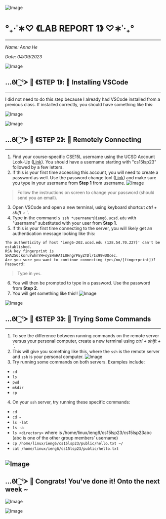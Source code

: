 ![Image](https://media.discordapp.net/attachments/783745953680326656/1094720584543379587/IMG_4812.png?width=2520&height=132)
# °₊·ˈ∗♡ 《LAB REPORT 1》 ♡∗ˈ‧₊°
---
*Name: Anna He*

*Date: 04/09/2023*

![Image](https://media.discordapp.net/attachments/783745953680326656/1094720584543379587/IMG_4812.png?width=2520&height=132)

## …ᘛ⁐̤ᕐᐷ 🎀 《STEP 1》: 🎀 Installing VSCode
---
I did not need to do this step because I already had VSCode installed from a previous class. If installed correctly, you should have something like this:

![Image](https://media.discordapp.net/attachments/783745953680326656/1094714888347201679/Screen_Shot_2023-04-09_at_1.05.36_PM.png?width=1150&height=1230)

![Image](https://media.discordapp.net/attachments/783745953680326656/1094720584543379587/IMG_4812.png?width=2520&height=132)
## …ᘛ⁐̤ᕐᐷ 🎀 《STEP 2》: 🎀 Remotely Connecting
---
1. Find your course-specific CSE15L username using the UCSD Account Look-Up ([Link](https://sdacs.ucsd.edu/~icc/index.php)). You should have a username starting with "cs15lsp23" followed by a few letters.
2. If this is your first time accessing this account, you will need to create a password as well. Use the password change tool ([Link](https://password.ucsd.edu/)) and make sure you type in your username from **Step 1** from username. 
![Image](https://media.discordapp.net/attachments/783745953680326656/1094742541611569192/Screen_Shot_2023-04-09_at_2.55.54_PM.png?width=2134&height=1228)
> Follow the instructions on screen to change your password (should send you an email). 

3. Open VSCode and open a new terminal, using keyboard shortcut *ctrl + shift + `*.
4. Type in the command `$ ssh *username*@ieng6.ucsd.edu` with "username" substituted with your user from **Step 1**. 
5. If this is your first time connecting to the server, you will likely get an authentication message looking like this:
```⤇ ssh cs15lsp23zz@ieng6.ucsd.edu
The authenticity of host 'ieng6-202.ucsd.edu (128.54.70.227)' can't be established.
RSA key fingerprint is SHA256:ksruYwhnYH+sySHnHAtLUHngrPEyZTDl/1x99wUQcec.
Are you sure you want to continue connecting (yes/no/[fingerprint])? 
Password: 
```

> Type in `yes`.
   
6. You will then be prompted to type in a password. Use the password from **Step 2**. 
7. You will get something like this!! 
![Image](https://media.discordapp.net/attachments/717565547268669500/1094749809874841620/Screen_Shot_2023-04-09_at_3.24.43_PM.png?width=2476&height=864)

![Image](https://media.discordapp.net/attachments/783745953680326656/1094720584543379587/IMG_4812.png?width=2520&height=132)

## …ᘛ⁐̤ᕐᐷ 🎀 《STEP 3》: 🎀 Trying Some Commands
---
1. To see the difference between running commands on the remote server versus your personal computer, create a new terminal using *ctrl + shift + `*. 
2. This will give you something like this, where the `ssh` is the remote server and `zsh` is your personal computer.
![Image](https://media.discordapp.net/attachments/783745953680326656/1094744747375067136/Screen_Shot_2023-04-09_at_3.04.38_PM.png?width=2520&height=554)
3. Try running some commands on both servers. Examples include: 
* `cd`
* `ls`
* `pwd`
* `mkdir`
* `cp`
4. On your `ssh` server, try running these specific commands: 
* `cd`
* `cd ~`
* `ls -lat`
* `ls -a`
* `ls <directory>` where <directory> is /home/linux/ieng6/cs15lsp23/cs15lsp23abc (abc is one of the other group members’ username)
* `cp /home/linux/ieng6/cs15lsp23/public/hello.txt ~/`
* `cat /home/linux/ieng6/cs15lsp23/public/hello.txt`

![Image](https://media.discordapp.net/attachments/783745953680326656/1094720584543379587/IMG_4812.png?width=2520&height=132)
---
## …ᘛ⁐̤ᕐᐷ 🎀 Congrats! You've done it! Onto the next week ~
![Image](https://i.pinimg.com/originals/62/8a/0a/628a0a38a8f0b9b9efa19492f63ea541.png)
   
![Image](https://media.discordapp.net/attachments/783745953680326656/1094720584543379587/IMG_4812.png?width=2520&height=132)
